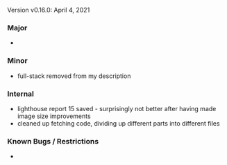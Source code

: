 Version v0.16.0: April 4, 2021

### Major
* 

### Minor
* full-stack removed from my description

### Internal
* lighthouse report 15 saved - surprisingly not better after having made image size improvements
* cleaned up fetching code, dividing up different parts into different files

### Known Bugs / Restrictions
* 